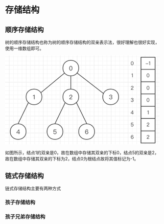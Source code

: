 # 存储结构

## 顺序存储结构

树的顺序存储结构也称为树的顺序存储结构的双亲表示法，很好理解也很好实现，使用一维数组即可。

![](../.gitbook/assets/image%20%289%29.png)

如图所示，结点1的双亲是0，故在数组中存储其双亲的下标0，结点5的双亲是2，故在数组中存储其双亲的下标为2，结点0为根结点故将其值标记为-1。

## 链式存储结构

链式存储结构主要有两种方式

### 孩子存储结构



### 孩子兄弟存储结构



